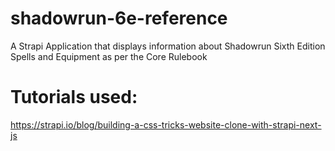 # shadowrun-6e-reference
 A Strapi Application that displays information about Shadowrun Sixth Edition Spells and Equipment as per the Core Rulebook


# Tutorials used:

https://strapi.io/blog/building-a-css-tricks-website-clone-with-strapi-next-js